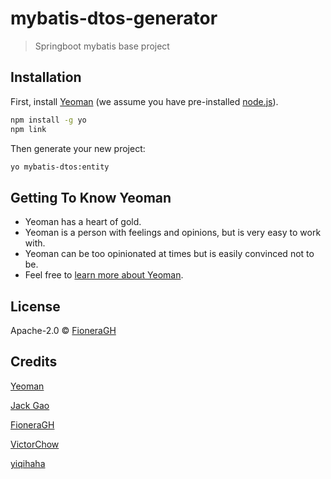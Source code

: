 # mybatis-dtos-generator

> Springboot mybatis base project

## Installation

First, install [Yeoman](http://yeoman.io) (we assume you have pre-installed [node.js](https://nodejs.org/)).

```bash
npm install -g yo
npm link
```

Then generate your new project:

```bash
yo mybatis-dtos:entity
```

## Getting To Know Yeoman

* Yeoman has a heart of gold.
* Yeoman is a person with feelings and opinions, but is very easy to work with.
* Yeoman can be too opinionated at times but is easily convinced not to be.
* Feel free to [learn more about Yeoman](http://yeoman.io/).

## License

Apache-2.0 © [FioneraGH](./LICENSE)

[npm-image]: https://badge.fury.io/js/generator-centlingbase.svg
[npm-url]: https://npmjs.org/package/generator-centlingbase
[travis-image]: https://travis-ci.org/junkaigao/generator-centlingbase.svg?branch=master
[travis-url]: https://travis-ci.org/junkaigao/generator-centlingbase
[daviddm-image]: https://david-dm.org/junkaigao/generator-centlingbase.svg?theme=shields.io
[daviddm-url]: https://david-dm.org/junkaigao/generator-centlingbase
[coveralls-image]: https://coveralls.io/repos/junkaigao/generator-centlingbase/badge.svg
[coveralls-url]: https://coveralls.io/r/junkaigao/generator-centlingbase

## Credits

[Yeoman](http://yeoman.io)

[Jack Gao](mailto:jack.gao.centling.com)

[FioneraGH](https://github.com/FioneraGH)

[VictorChow](https://github.com/VictorChow)

[yiqihaha](https://github.com/yiqihaha)

